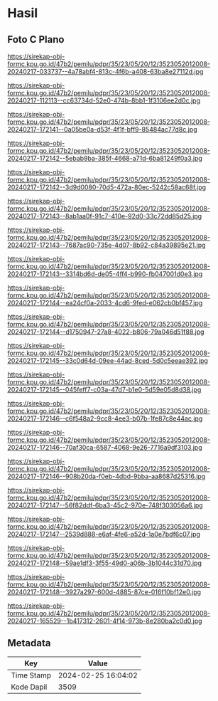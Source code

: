 # Hasil

## Foto C Plano

https://sirekap-obj-formc.kpu.go.id/47b2/pemilu/pdpr/35/23/05/20/12/3523052012008-20240217-033737--4a78abf4-813c-4f6b-a408-63ba8e27112d.jpg

https://sirekap-obj-formc.kpu.go.id/47b2/pemilu/pdpr/35/23/05/20/12/3523052012008-20240217-112113--cc63734d-52e0-474b-8bb1-1f3106ee2d0c.jpg

https://sirekap-obj-formc.kpu.go.id/47b2/pemilu/pdpr/35/23/05/20/12/3523052012008-20240217-172141--0a05be0a-d53f-4f1f-bff9-85484ac77d8c.jpg

https://sirekap-obj-formc.kpu.go.id/47b2/pemilu/pdpr/35/23/05/20/12/3523052012008-20240217-172142--5ebab9ba-385f-4668-a71d-6ba81249f0a3.jpg

https://sirekap-obj-formc.kpu.go.id/47b2/pemilu/pdpr/35/23/05/20/12/3523052012008-20240217-172142--3d9d0080-70d5-472a-80ec-5242c58ac68f.jpg

https://sirekap-obj-formc.kpu.go.id/47b2/pemilu/pdpr/35/23/05/20/12/3523052012008-20240217-172143--8ab1aa0f-91c7-410e-92d0-33c72dd85d25.jpg

https://sirekap-obj-formc.kpu.go.id/47b2/pemilu/pdpr/35/23/05/20/12/3523052012008-20240217-172143--7687ac90-735e-4d07-8b92-c84a39895e21.jpg

https://sirekap-obj-formc.kpu.go.id/47b2/pemilu/pdpr/35/23/05/20/12/3523052012008-20240217-172143--3314bd6d-de05-4ff4-b990-fb047001d0e3.jpg

https://sirekap-obj-formc.kpu.go.id/47b2/pemilu/pdpr/35/23/05/20/12/3523052012008-20240217-172144--ea24cf0a-2033-4cd6-9fed-e062cb0bf457.jpg

https://sirekap-obj-formc.kpu.go.id/47b2/pemilu/pdpr/35/23/05/20/12/3523052012008-20240217-172144--d1750947-27a8-4022-b806-79a046d51f88.jpg

https://sirekap-obj-formc.kpu.go.id/47b2/pemilu/pdpr/35/23/05/20/12/3523052012008-20240217-172145--33c0d64d-09ee-44ad-8ced-5d0c5eeae392.jpg

https://sirekap-obj-formc.kpu.go.id/47b2/pemilu/pdpr/35/23/05/20/12/3523052012008-20240217-172145--045feff7-c03a-47d7-b1e0-5d59e05d8d38.jpg

https://sirekap-obj-formc.kpu.go.id/47b2/pemilu/pdpr/35/23/05/20/12/3523052012008-20240217-172146--c6f548a2-9cc8-4ee3-b07b-1fe87c8e44ac.jpg

https://sirekap-obj-formc.kpu.go.id/47b2/pemilu/pdpr/35/23/05/20/12/3523052012008-20240217-172146--70af30ca-6587-4068-9e26-7716a9df3103.jpg

https://sirekap-obj-formc.kpu.go.id/47b2/pemilu/pdpr/35/23/05/20/12/3523052012008-20240217-172146--908b20da-f0eb-4dbd-9bba-aa8687d25316.jpg

https://sirekap-obj-formc.kpu.go.id/47b2/pemilu/pdpr/35/23/05/20/12/3523052012008-20240217-172147--56f82ddf-6ba3-45c2-970e-748f303056a6.jpg

https://sirekap-obj-formc.kpu.go.id/47b2/pemilu/pdpr/35/23/05/20/12/3523052012008-20240217-172147--2539d888-e6af-4fe6-a52d-1a0e7bdf6c07.jpg

https://sirekap-obj-formc.kpu.go.id/47b2/pemilu/pdpr/35/23/05/20/12/3523052012008-20240217-172148--59ae1df3-3f55-49d0-a06b-3b1044c31d70.jpg

https://sirekap-obj-formc.kpu.go.id/47b2/pemilu/pdpr/35/23/05/20/12/3523052012008-20240217-172148--3927a297-600d-4885-87ce-016f10bf12e0.jpg

https://sirekap-obj-formc.kpu.go.id/47b2/pemilu/pdpr/35/23/05/20/12/3523052012008-20240217-165529--1b417312-2601-4f14-973b-8e280ba2c0d0.jpg


## Metadata

| Key        | Value               |
| ---------- | ------------------- |
| Time Stamp | 2024-02-25 16:04:02 |
| Kode Dapil | 3509                |



